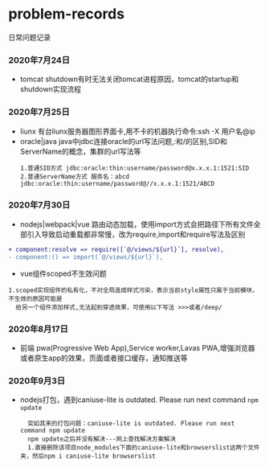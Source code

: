 # problem-records
日常问题记录
### 2020年7月24日
- tomcat shutdown有时无法关闭tomcat进程原因，tomcat的startup和shutdown实现流程 
### 2020年7月25日
- liunx 有台liunx服务器图形界面卡,用不卡的机器执行命令:ssh -X 用户名@ip
- oracle|java java中jdbc连接oracle的url写法问题,:和/的区别,SID和ServerName的概念，集群的url写法等
  ```
  1.普通SID方式 jdbc:oracle:thin:username/password@x.x.x.1:1521:SID
  2.普通ServerName方式 服务名：abcd jdbc:oracle:thin:username/password@//x.x.x.1:1521/ABCD
  ```
### 2020年7月30日
- nodejs|webpack|vue 路由动态加载，使用import方式会把路径下所有文件全部引入导致启动重载都非常慢，改为require,import和require写法及区别
 ```diff 
 + component:resolve => require([`@/views/${url}`], resolve),
 - component:() => import(`@/views/${url}`), 
 ```
 - vue组件scoped不生效问题
  ```
  1.scoped实现组件的私有化，不对全局造成样式污染，表示当前style属性只属于当前模块，不生效的原因可能是
    给另一个组件添加样式,无法起到穿透效果，可使用以下写法 >>>或者/deep/
  ```
### 2020年8月17日
- 前端 pwa(Progressive Web App),Service worker,Lavas PWA,增强浏览器或者原生app的效果，页面或者接口缓存，通知推送等
### 2020年9月3日
- nodejs打包，遇到caniuse-lite is outdated. Please run next command `npm update`
  ```
    突如其来的打包问题：caniuse-lite is outdated. Please run next command npm update
    npm update之后并没有解决---网上查找解决方案解决
    1.直接删除该项目node_modules下面的caniuse-lite和browserslist这两个文件夹，然后npm i caniuse-lite browserslist
  ```

